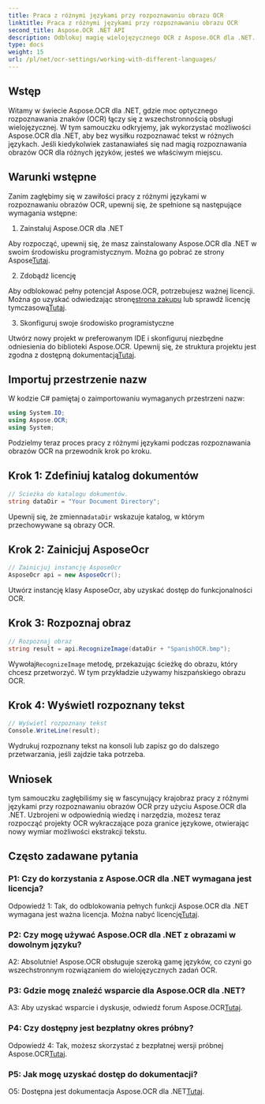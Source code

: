 ```yaml
---
title: Praca z różnymi językami przy rozpoznawaniu obrazu OCR
linktitle: Praca z różnymi językami przy rozpoznawaniu obrazu OCR
second_title: Aspose.OCR .NET API
description: Odblokuj magię wielojęzycznego OCR z Aspose.OCR dla .NET. Wyodrębnij bez wysiłku tekst w różnych językach.
type: docs
weight: 15
url: /pl/net/ocr-settings/working-with-different-languages/
---
```

## Wstęp

Witamy w świecie Aspose.OCR dla .NET, gdzie moc optycznego rozpoznawania znaków (OCR) łączy się z wszechstronnością obsługi wielojęzycznej. W tym samouczku odkryjemy, jak wykorzystać możliwości Aspose.OCR dla .NET, aby bez wysiłku rozpoznawać tekst w różnych językach. Jeśli kiedykolwiek zastanawiałeś się nad magią rozpoznawania obrazów OCR dla różnych języków, jesteś we właściwym miejscu.

## Warunki wstępne

Zanim zagłębimy się w zawiłości pracy z różnymi językami w rozpoznawaniu obrazów OCR, upewnij się, że spełnione są następujące wymagania wstępne:

1. Zainstaluj Aspose.OCR dla .NET

 Aby rozpocząć, upewnij się, że masz zainstalowany Aspose.OCR dla .NET w swoim środowisku programistycznym. Można go pobrać ze strony Aspose[Tutaj](https://releases.aspose.com/ocr/net/).

2. Zdobądź licencję

 Aby odblokować pełny potencjał Aspose.OCR, potrzebujesz ważnej licencji. Można go uzyskać odwiedzając stronę[strona zakupu](https://purchase.aspose.com/buy) lub sprawdź licencję tymczasową[Tutaj](https://purchase.aspose.com/temporary-license/).

3. Skonfiguruj swoje środowisko programistyczne

Utwórz nowy projekt w preferowanym IDE i skonfiguruj niezbędne odniesienia do biblioteki Aspose.OCR. Upewnij się, że struktura projektu jest zgodna z dostępną dokumentacją[Tutaj](https://reference.aspose.com/ocr/net/).

## Importuj przestrzenie nazw

W kodzie C# pamiętaj o zaimportowaniu wymaganych przestrzeni nazw:

```csharp
using System.IO;
using Aspose.OCR;
using System;
```

Podzielmy teraz proces pracy z różnymi językami podczas rozpoznawania obrazów OCR na przewodnik krok po kroku.

## Krok 1: Zdefiniuj katalog dokumentów

```csharp
// Ścieżka do katalogu dokumentów.
string dataDir = "Your Document Directory";
```

 Upewnij się, że zmienna`dataDir` wskazuje katalog, w którym przechowywane są obrazy OCR.

## Krok 2: Zainicjuj AsposeOcr

```csharp
// Zainicjuj instancję AsposeOcr
AsposeOcr api = new AsposeOcr();
```

Utwórz instancję klasy AsposeOcr, aby uzyskać dostęp do funkcjonalności OCR.

## Krok 3: Rozpoznaj obraz

```csharp
// Rozpoznaj obraz
string result = api.RecognizeImage(dataDir + "SpanishOCR.bmp");
```

 Wywołaj`RecognizeImage` metodę, przekazując ścieżkę do obrazu, który chcesz przetworzyć. W tym przykładzie używamy hiszpańskiego obrazu OCR.

## Krok 4: Wyświetl rozpoznany tekst

```csharp
// Wyświetl rozpoznany tekst
Console.WriteLine(result);
```

Wydrukuj rozpoznany tekst na konsoli lub zapisz go do dalszego przetwarzania, jeśli zajdzie taka potrzeba.

## Wniosek

tym samouczku zagłębiliśmy się w fascynujący krajobraz pracy z różnymi językami przy rozpoznawaniu obrazów OCR przy użyciu Aspose.OCR dla .NET. Uzbrojeni w odpowiednią wiedzę i narzędzia, możesz teraz rozpocząć projekty OCR wykraczające poza granice językowe, otwierając nowy wymiar możliwości ekstrakcji tekstu.

## Często zadawane pytania

### P1: Czy do korzystania z Aspose.OCR dla .NET wymagana jest licencja?

 Odpowiedź 1: Tak, do odblokowania pełnych funkcji Aspose.OCR dla .NET wymagana jest ważna licencja. Można nabyć licencję[Tutaj](https://purchase.aspose.com/buy).

### P2: Czy mogę używać Aspose.OCR dla .NET z obrazami w dowolnym języku?

A2: Absolutnie! Aspose.OCR obsługuje szeroką gamę języków, co czyni go wszechstronnym rozwiązaniem do wielojęzycznych zadań OCR.

### P3: Gdzie mogę znaleźć wsparcie dla Aspose.OCR dla .NET?

 A3: Aby uzyskać wsparcie i dyskusje, odwiedź forum Aspose.OCR[Tutaj](https://forum.aspose.com/c/ocr/16).

### P4: Czy dostępny jest bezpłatny okres próbny?

 Odpowiedź 4: Tak, możesz skorzystać z bezpłatnej wersji próbnej Aspose.OCR[Tutaj](https://releases.aspose.com/).

### P5: Jak mogę uzyskać dostęp do dokumentacji?

 O5: Dostępna jest dokumentacja Aspose.OCR dla .NET[Tutaj](https://reference.aspose.com/ocr/net/).